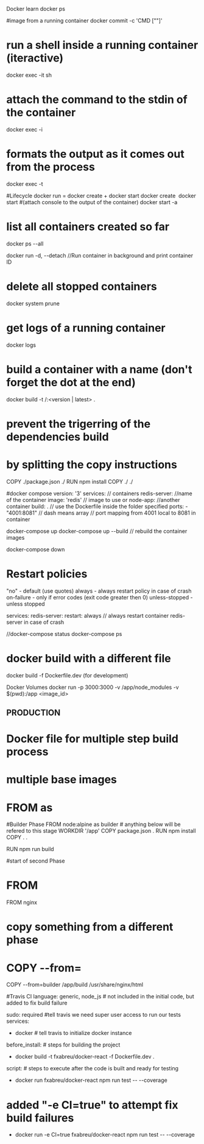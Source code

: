 Docker learn
docker ps

#image from a running container
docker commit -c 'CMD ["<default command>"]' <containerid>

# run a shell inside a running container (iteractive)
docker exec -it <containerid> sh
# attach the command to the stdin of the container 
docker exec -i
# formats the output as it comes out from the process 
docker exec -t 

#Lifecycle
docker run = docker create + docker start 
docker create <image name>
docker start <container id>
#(attach console to the output of the container)
docker start -a <container id> 
# list all containers created so far
docker ps --all

docker run -d, --detach //Run container in background and print container ID


# delete all stopped containers 
docker system prune
# get logs of a running container
docker logs <container id>

# build a container with a name (don't forget the dot at the end)
docker build -t <user>/<project-name>:<version | latest> .

# prevent the trigerring of the dependencies build 
# by splitting the copy instructions
COPY ./package.json ./
RUN npm install
COPY ./ ./

#docker compose
version: '3'
services: // containers
    redis-server:  //name of the container
        image: 'redis'  // image to use or
    node-app: //another container
        build: . // use the Dockerfile inside the folder specified
        ports:
            - "4001:8081"  // dash means array
                           // port mapping from 4001 local to 8081 in container

docker-compose up
docker-compose up --build // rebuild the container images

docker-compose down

# Restart policies
"no" - default (use quotes)
always - always restart policy in case of crash
on-failure - only if error codes (exit code greater then 0)
unless-stopped - unless stopped

services:
    redis-server:
        restart: always  // always restart container redis-server in case of crash

//docker-compose status
docker-compose ps

# docker build with a different file
docker build -f Dockerfile.dev (for development)

Docker Volumes
docker run -p 3000:3000 -v /app/node_modules -v $(pwd):/app <image_id>

## PRODUCTION
# Docker file for multiple step build process
# multiple base images
# FROM <base image> as <stage or phase> 
#Builder Phase
FROM node:alpine as builder # anything below will be refered to this stage
WORKDIR '/app'
COPY package.json .
RUN npm install
COPY . .

RUN npm run build

#start of second Phase
# FROM <base image>
FROM nginx
# copy something from a different phase
# COPY --from=<phase>
COPY --from=builder /app/build /usr/share/nginx/html

#Travis CI
language: generic, node_js # not included in the initial code, but added to fix build failure

sudo: required #tell travis we need super user access to run our tests
services:
  - docker # tell travis to initialize  docker instance

before_install: # steps for building the project
  - docker build -t fxabreu/docker-react -f Dockerfile.dev .

script: # steps to execute after the code is built and ready for testing
  - docker run fxabreu/docker-react npm run test -- --coverage
# added "-e CI=true" to attempt fix build failures
  - docker run -e CI=true fxabreu/docker-react npm run test -- --coverage
